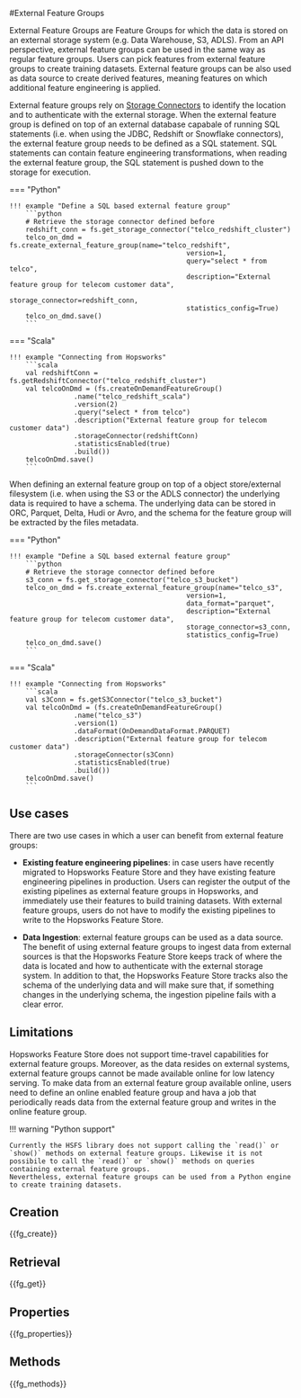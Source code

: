 #External Feature Groups

External Feature Groups are Feature Groups for which the data is stored on an external storage system (e.g. Data Warehouse, S3, ADLS).
From an API perspective, external feature groups can be used in the same way as regular feature groups. Users can pick features from external feature groups to create training datasets. External feature groups can be also used as data source to create derived features, meaning features on which additional feature engineering is applied.

External feature groups rely on [Storage Connectors](../../integrations/storage-connectors/) to identify the location and to authenticate with the external storage.
When the external feature group is defined on top of an external database capabale of running SQL statements (i.e. when using the JDBC, Redshift or Snowflake connectors), the external feature group needs to be defined as a SQL statement. SQL statements can contain feature engineering transformations, when reading the external feature group, the SQL statement is pushed down to the storage for execution.

=== "Python"

    !!! example "Define a SQL based external feature group"
        ```python
        # Retrieve the storage connector defined before
        redshift_conn = fs.get_storage_connector("telco_redshift_cluster")
        telco_on_dmd = fs.create_external_feature_group(name="telco_redshift",
                                                version=1,
                                                query="select * from telco",
                                                description="External feature group for telecom customer data",
                                                storage_connector=redshift_conn,
                                                statistics_config=True)
        telco_on_dmd.save()
        ```

=== "Scala"

    !!! example "Connecting from Hopsworks"
        ```scala
        val redshiftConn = fs.getRedshiftConnector("telco_redshift_cluster")
        val telcoOnDmd = (fs.createOnDemandFeatureGroup()
                    .name("telco_redshift_scala")
                    .version(2)
                    .query("select * from telco")
                    .description("External feature group for telecom customer data")
                    .storageConnector(redshiftConn)
                    .statisticsEnabled(true)
                    .build())
        telcoOnDmd.save()
        ```


When defining an external feature group on top of a object store/external filesystem (i.e. when using the S3 or the ADLS connector) the underlying data is required to have a schema. The underlying data can be stored in ORC, Parquet, Delta, Hudi or Avro, and the schema for the feature group will be extracted by the files metadata.

=== "Python"

    !!! example "Define a SQL based external feature group"
        ```python
        # Retrieve the storage connector defined before
        s3_conn = fs.get_storage_connector("telco_s3_bucket")
        telco_on_dmd = fs.create_external_feature_group(name="telco_s3",
                                                version=1,
                                                data_format="parquet",
                                                description="External feature group for telecom customer data",
                                                storage_connector=s3_conn,
                                                statistics_config=True)
        telco_on_dmd.save()
        ```

=== "Scala"

    !!! example "Connecting from Hopsworks"
        ```scala
        val s3Conn = fs.getS3Connector("telco_s3_bucket")
        val telcoOnDmd = (fs.createOnDemandFeatureGroup()
                    .name("telco_s3")
                    .version(1)
                    .dataFormat(OnDemandDataFormat.PARQUET)
                    .description("External feature group for telecom customer data")
                    .storageConnector(s3Conn)
                    .statisticsEnabled(true)
                    .build())
        telcoOnDmd.save()
        ```

## Use cases

There are two use cases in which a user can benefit from external feature groups:

- **Existing feature engineering pipelines**: in case users have recently migrated to Hopsworks Feature Store and they have existing feature engineering pipelines in production. Users can register the output of the existing pipelines as external feature groups in Hopsworks, and immediately use their features to build training datasets. With external feature groups, users do not have to modify the existing pipelines to write to the Hopsworks Feature Store.

- **Data Ingestion**: external feature groups can be used as a data source. The benefit of using external feature groups to ingest data from external sources is that the Hopsworks Feature Store keeps track of where the data is located and how to authenticate with the external storage system. In addition to that, the Hopsworks Feature Store tracks also the schema of the underlying data and will make sure that, if something changes in the underlying schema, the ingestion pipeline fails with a clear error.

## Limitations

Hopsworks Feature Store does not support time-travel capabilities for external feature groups. Moreover, as the data resides on external systems, external feature groups cannot be made available online for low latency serving. To make data from an external feature group available online, users need to define an online enabled feature group and hava a job that periodically reads data from the external feature group and writes in the online feature group.

!!! warning "Python support"

    Currently the HSFS library does not support calling the `read()` or `show()` methods on external feature groups. Likewise it is not possibile to call the `read()` or `show()` methods on queries containing external feature groups.
    Nevertheless, external feature groups can be used from a Python engine to create training datasets.

## Creation

{{fg_create}}

## Retrieval

{{fg_get}}

## Properties

{{fg_properties}}

## Methods

{{fg_methods}}
